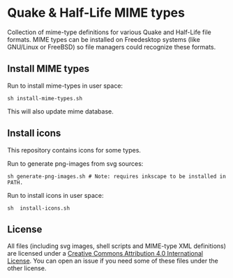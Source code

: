 # Quake & Half-Life MIME types

Collection of mime-type definitions for various Quake and Half-Life file formats. MIME types can be installed on Freedesktop systems (like GNU/Linux or FreeBSD) so file managers could recognize these formats.

## Install MIME types

Run to install mime-types in user space:

    sh install-mime-types.sh

This will also update mime database.

## Install icons

This repository contains icons for some types.

Run to generate png-images from svg sources:

    sh generate-png-images.sh # Note: requires inkscape to be installed in PATH.
    
Run to install icons in user space:

    sh  install-icons.sh

## License

All files (including svg images, shell scripts and MIME-type XML definitions) are licensed under a [Creative Commons Attribution 4.0 International License](http://creativecommons.org/licenses/by/4.0/). 
You can open an issue if you need some of these files under the other license.
